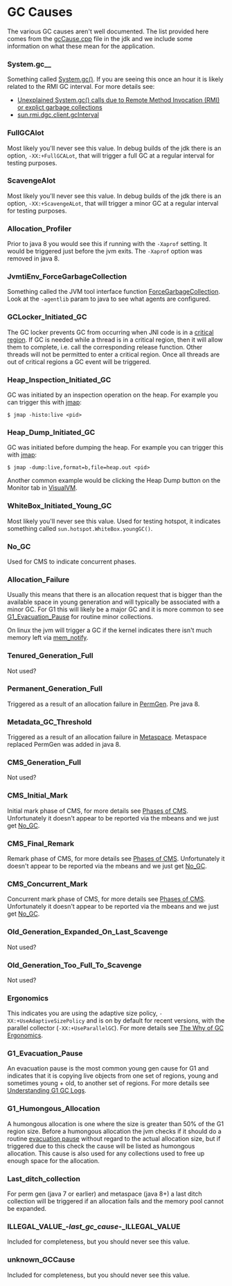 # GC Causes

The various GC causes aren't well documented. The list provided here comes from the
[gcCause.cpp](http://hg.openjdk.java.net/jdk8u/hs-dev/hotspot/file/tip/src/share/vm/gc_interface/gcCause.cpp)
file in the jdk and we include some information on what these mean for the application.

### System.gc__

Something called [System.gc()](https://docs.oracle.com/en/java/javase/17/docs/api/java.base/java/lang/System.html#gc()).
If you are seeing this once an hour it is likely related to the RMI GC interval. For more
details see:

* [Unexplained System.gc() calls due to Remote Method Invocation (RMI) or explict garbage collections](http://www-01.ibm.com/support/docview.wss?uid=swg21173431)
* [sun.rmi.dgc.client.gcInterval](http://docs.oracle.com/javase/6/docs/technotes/guides/rmi/sunrmiproperties.html)

### FullGCAlot

Most likely you'll never see this value. In debug builds of the jdk there is an option,
`-XX:+FullGCALot`, that will trigger a full GC at a regular interval for testing purposes.

### ScavengeAlot

Most likely you'll never see this value. In debug builds of the jdk there is an option,
`-XX:+ScavengeALot`, that will trigger a minor GC at a regular interval for testing purposes.

### Allocation_Profiler

Prior to java 8 you would see this if running with the `-Xaprof` setting. It would be triggered
just before the jvm exits. The `-Xaprof` option was removed in java 8.

### JvmtiEnv_ForceGarbageCollection

Something called the JVM tool interface function
[ForceGarbageCollection](https://docs.oracle.com/en/java/javase/17/docs/specs/jvmti.html#ForceGarbageCollection).
Look at the `-agentlib` param to java to see what agents are configured.

### GCLocker_Initiated_GC

The GC locker prevents GC from occurring when JNI code is in a
[critical region](https://docs.oracle.com/en/java/javase/17/docs/specs/jni/functions.html#getprimitivearraycritical-releaseprimitivearraycritical).
If GC is needed while a thread is in a critical region, then it will allow them to complete,
i.e. call the corresponding release function. Other threads will not be permitted to enter a
critical region. Once all threads are out of critical regions a GC event will be triggered.

### Heap_Inspection_Initiated_GC

GC was initiated by an inspection operation on the heap. For example you can trigger this
with [jmap](https://docs.oracle.com/en/java/javase/17/docs/specs/man/jmap.html):

`$ jmap -histo:live <pid>`

### Heap_Dump_Initiated_GC

GC was initiated before dumping the heap. For example you can trigger this with
[jmap](https://docs.oracle.com/en/java/javase/17/docs/specs/man/jmap.html):

`$ jmap -dump:live,format=b,file=heap.out <pid>`

Another common example would be clicking the Heap Dump button on the Monitor tab in
[VisualVM](https://visualvm.github.io/).

### WhiteBox_Initiated_Young_GC

Most likely you'll never see this value. Used for testing hotspot, it indicates something
called `sun.hotspot.WhiteBox.youngGC()`.

### No_GC

Used for CMS to indicate concurrent phases.

### Allocation_Failure

Usually this means that there is an allocation request that is bigger than the available space
in young generation and will typically be associated with a minor GC. For G1 this will likely
be a major GC and it is more common to see [G1_Evacuation_Pause](#g1_evacuation_pause) for
routine minor collections.

On linux the jvm will trigger a GC if the kernel indicates there isn't much memory left via
[mem_notify](http://lwn.net/Articles/267013/).

### Tenured_Generation_Full

Not used?

### Permanent_Generation_Full

Triggered as a result of an allocation failure in
[PermGen](https://blogs.oracle.com/poonam/entry/about_g1_garbage_collector_permanent). Pre java 8.

### Metadata_GC_Threshold

Triggered as a result of an allocation failure in
[Metaspace](https://blogs.oracle.com/poonam/entry/about_g1_garbage_collector_permanent).
Metaspace replaced PermGen was added in java 8.

### CMS_Generation_Full

Not used?

### CMS_Initial_Mark

Initial mark phase of CMS, for more details see
[Phases of CMS](https://blogs.oracle.com/jonthecollector/entry/hey_joe_phases_of_cms).
Unfortunately it doesn't appear to be reported via the mbeans and we just get [No_GC](#no_gc).

### CMS_Final_Remark

Remark phase of CMS, for more details see
[Phases of CMS](https://blogs.oracle.com/jonthecollector/entry/hey_joe_phases_of_cms).
Unfortunately it doesn't appear to be reported via the mbeans and we just get [No_GC](#no_gc).

### CMS_Concurrent_Mark

Concurrent mark phase of CMS, for more details see
[Phases of CMS](https://blogs.oracle.com/jonthecollector/entry/hey_joe_phases_of_cms).
Unfortunately it doesn't appear to be reported via the mbeans and we just get [No_GC](#no_gc).

### Old_Generation_Expanded_On_Last_Scavenge

Not used?

### Old_Generation_Too_Full_To_Scavenge

Not used?

### Ergonomics

This indicates you are using the adaptive size policy, `-XX:+UseAdaptiveSizePolicy` and is
on by default for recent versions, with the parallel collector (`-XX:+UseParallelGC`). For
more details see [The Why of GC Ergonomics](https://blogs.oracle.com/jonthecollector/entry/the_unspoken_the_why_of).

### G1_Evacuation_Pause

An evacuation pause is the most common young gen cause for G1 and indicates that it is copying
live objects from one set of regions, young and sometimes young + old, to another set of
regions. For more details see [Understanding G1 GC Logs](https://blogs.oracle.com/poonam/entry/understanding_g1_gc_logs).

### G1_Humongous_Allocation

A humongous allocation is one where the size is greater than 50% of the G1 region size. Before
a humongous allocation the jvm checks if it should do a routine
[evacuation pause](#g1_evacuation_pause) without regard to the actual allocation size, but if
triggered due to this check the cause will be listed as humongous allocation. This cause is
also used for any collections used to free up enough space for the allocation.

### Last_ditch_collection

For perm gen (java 7 or earlier) and metaspace (java 8+) a last ditch collection will be
triggered if an allocation fails and the memory pool cannot be expanded.

### ILLEGAL_VALUE_-_last_gc_cause_-_ILLEGAL_VALUE

Included for completeness, but you should never see this value.

### unknown_GCCause

Included for completeness, but you should never see this value.
